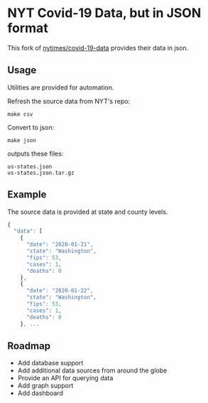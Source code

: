 # NYT Covid-19 Data, but in JSON format

This fork of [nytimes/covid-19-data](https://github.com/nytimes/covid-19-data)
provides their data in json.

## Usage
Utilities are provided for automation.

Refresh the source data from NYT's repo:

    make csv

Convert to json:

    make json

outputs these files:

    us-states.json
    us-states.json.tar.gz


## Example

The source data is provided at state and county levels.

```javascript
{
  "data": [
    {
      "date": "2020-01-21",
      "state": "Washington",
      "fips": 53,
      "cases": 1,
      "deaths": 0
    },
    {
      "date": "2020-01-22",
      "state": "Washington",
      "fips": 53,
      "cases": 1,
      "deaths": 0
    }, ...
```

## Roadmap

- Add database support
- Add additional data sources from around the globe
- Provide an API for querying data
- Add graph support
- Add dashboard
